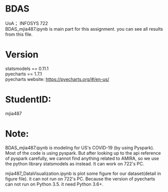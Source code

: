 # BDAS
UoA； INFOSYS 722  
BDAS_mjia487.ipynb is main part for this assignment. you can see all results from this file.

# Version
statsmodels == 0.11.1  
pyecharts == 1.7.1  
pyecharts website: https://pyecharts.org/#/en-us/  

# StudentID: 
mjia487

# Note:
BDAS_mjia487.ipynb is modeling for US's COVID-19 (by using Pyspark). Most of the code is using pyspark. But after looking up to the api reference of pyspark carefully, we cannot find anything related to AMIRA, so we use the python library statsmodels as instead. It can work on 722's PC.

mjia487_DataVisualization.ipynb is plot some figure for our dataset(detail in figure file). it can not run on 722's PC. Because the version of pyecharts can not run on Python 3.5. it need Python 3.6+.

